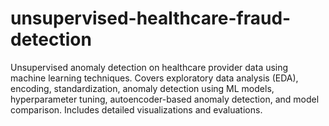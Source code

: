 # unsupervised-healthcare-fraud-detection
Unsupervised anomaly detection on healthcare provider data using machine learning techniques. Covers exploratory data analysis (EDA), encoding, standardization, anomaly detection using ML models, hyperparameter tuning, autoencoder-based anomaly detection, and model comparison. Includes detailed visualizations and evaluations.
